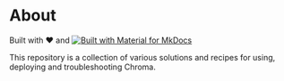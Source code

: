 # About

Built with ❤️ and [![Built with Material for MkDocs](https://img.shields.io/badge/Material_for_MkDocs-526CFE?style=for-the-badge&logo=MaterialForMkDocs&logoColor=white)](https://squidfunk.github.io/mkdocs-material/)

This repository is a collection of various solutions and recipes for using, deploying and troubleshooting Chroma.
